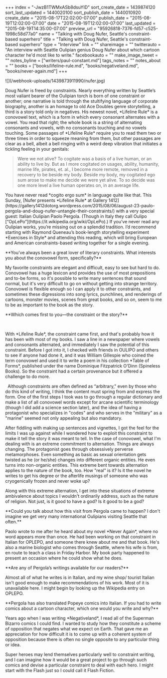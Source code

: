 +++
index = "-JwzB1TWMxASb8dsuYID"
sort_create_date = 1439874120
sort_last_updated = 1440020100
sort_publish_date = 1440010920
create_date = "2015-08-17T22:02:00-07:00"
publish_date = "2015-08-19T12:02:00-07:00"
date = "2015-08-19T12:02:00-07:00"
last_updated = "2015-08-19T14:35:00-07:00"
preview_url = "95926818-7376-fd57-c525-1998c58d77a0"
name = "Talking with Doug Nufer, Seattle's constraint-based superhero"
title = "Talking with Doug Nufer, Seattle's constraint-based superhero"
type = "Interview"
link = ""
shareimage = ""
twitterauto = "An interview with Seattle Oulipian genius Doug Nufer about which cartoon character he'd most like to write."
facebookauto = ""
make_image_tweet = ""
notes_byline = ["writers/paul-constant.md"]
tags_notes = ""
notes_about = ""
books = ["books/lifeline-rule.md", "books/negativeland.md", "books/never-again.md"]
+++
<p class="image-left">![](/webhook-uploads/1439873911990/nufer.jpg)</p><p class="intro noindent">Doug Nufer is freed by constraints. Nearly everything written by Seattle’s most valiant bearer of the Oulipian torch is born of one constraint or another; one narrative is told through the stultifying language of corporate biography, another is an homage to old Ace Doubles genre storytelling, a third is a story told only in negatives. His newest novel, *Lifeline Rule* is a conovowel text, which is a form in which every consonant alternates with a vowel. You read that right; the whole book is a string of alternating consonants and vowels, with no consonants touching and no vowels touching. Some passages of *Lifeline Rule* require you to read them two or three times in order to squeeze meaning from them, but other passages are clear as a bell, albeit a bell ringing with a weird deep vibration that initiates a tickling feeling in your genitals:</p>

<p class="intro"><blockquote>Were we not alive? To cogitate was a basis of a live human, or an ability to live by. But as I more cogitated on usages, ability, humanity, marine life, pirates, et. al., I become more remote, removed in a recovery to be beside my body. Beside my body, my cogitated ego sum arose to make me decide we were yet alive. To so decide was one more level a live human operates on, in an average life.</blockquote></p>

<p class="intro">You have never read *cogito ergo sum* in language quite like that. This Sunday, [Nufer presents *Lifeline Rule* at Gallery 1412](https://gallery1412dotorg.wordpress.com/2015/08/06/august-23-paulo-pergola-and-doug-nufer-untangle-their-constraints/) with a very special guest: Italian Oulipian Paolo Pergola. (Though in Italy they call Oulipo [“OpLePo”](https://it.wikipedia.org/wiki/OpLePo).) If you’ve never read any Oulipian works, you’re missing out on a splendid tradition. I’d recommend starting with Raymond Queneau’s book-length storytelling experiment *Exercises in Style* and attending this reading, which will bring European and American constraints-based writing together for a single evening.</p>

<p class="noindent">**You’ve always been a great lover of literary constraints. What interests you about the conovowel form, specifically?**</p>

<p class="noindent">My favorite constraints are elegant and difficult, easy to see but hard to do. Conovowel has a huge lexicon and provides the use of most prepositions and to-be forms, so it's possible to write many sentences that sound normal, but it's very difficult to go on without getting into strange territory. Conovowel is flexible enough so I can apply it to other constraints, and sometimes these digressions into song lyrics, punchlines, and renderings of cartoons, monster movies, scenes from great books, and so on, seem to me to be as important to the book as the story.</p>

<p class="noindent">**Which comes first to you—the constraint or the story?**</p>

 
<p class="noindent">With *Lifeline Rule*, the constraint came first, and that's probably how it has been with most of my books. I saw a line in a newspaper where vowels and consonants alternated, and immediately I saw the potential of this constraint. Before I got into it, I checked with friends in OULIPO and others to see if anyone had done it, and it was William Gillespie who coined the term conovowel and used it to write a poem in his collection *Table of Forms*, published under the name Dominique Fitzpatrick O'Dinn (Spineless Books). So the constraint had a certain provenance but it offered a challenge to do more.</p>
 
Although constraints are often defined as “arbitrary," even by those who do this kind of writing, I think the content must spring from and express the form. One of the first steps I took was to go through a regular dictionary and make a list of all conovowel words except for arcane scientific terminology (though I did add a science section later), and the idea of having a protagonist who specializes in "codes" and who serves in the "military" as a "marine" seemed not only appealing but also mandatory. 

After fiddling with making up sentences and vignettes, I got the feel for the limits I was up against while I wondered how to exploit this constraint to make it tell the story it was meant to tell. In the case of conovowel, what I'm dealing with is an extreme commitment to alternation. Things are always changing. The protagonist goes through obsessively perverse metamorphoses. Even something as basic as sexual orientation gets twisted as he (or he/she) changes into different organic entities. He even turns into non-organic entities. This extreme bent towards alternation applies to the nature of the book, too. How "real" is it? Is it the novel he writes to get his degree or the afterlife musings of someone who was cryogenically frozen and never woke up? 

Along with this extreme alternation, I get into these situations of extreme ambivalence about topics I wouldn't ordinarily address, such as the nature of religion. Not just, is it good to have a god? Is it good to be a god?

<p class="noindent">**Could you talk about how this visit from Pergola came to happen? I don't imagine we get very many international Oulipians visiting Seattle that often.**</p>

<p class="noindent">Paolo wrote to me after he heard about my novel *Never Again*, where no word appears more than once. He had been working on that constraint in Italian for OPLEPO, and someone there knew about me and that book. He's also a marine biologist who comes through Seattle, where his wife is from, en route to teach a class in Friday Harbor. My book party happened to present an occasion where he could show what he does.</p>

<p class="noindent">**Are any of Pergola’s writings available for our readers?**</p>

<p class="noindent">Almost all of what he writes is in Italian, and my wine shop/ tourist Italian isn't good enough to make recommendations of his work. Most of it is unavailable here. I might begin by looking up the Wikipedia entry on OPLEPO.</p>

<p class="noindent">**Pergola has also translated Popeye comics into Italian. If you had to write comics about a cartoon character, which one would you write and why?**</p>

<p class="noindent">Years ago when I was writing *Negativeland*, I read all of the Superman Bizarro comics I could find. I wanted to study how they constitute a scheme of opposition that negates what we expect on Earth. That gave me an appreciation for how difficult it is to come up with a coherent system of opposition because there is often no single opposite to any particular thing or idea. </p>

Super heroes may lend themselves particularly well to constraint writing, and I can imagine how it would be a great project to go through such comics and devise a particular constraint to deal with each hero. I might start with the Flash just so I could call it Flash Fiction.